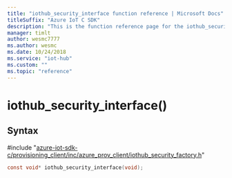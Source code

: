 ```yaml
---                             
title: "iothub_security_interface function reference | Microsoft Docs" 
titleSuffix: "Azure IoT C SDK"            
description: "This is the function reference page for the iothub_security_interface() function in the Azure IoT C SDK. This SDK is used with Azure IoT Hub and Azure IoT Hub Device Provisioning Service"            
manager: timlt                 
author: wesmc7777              
ms.author: wesmc               
ms.date: 10/24/2018                    
ms.service: "iot-hub"             
ms.custom: ""                
ms.topic: "reference"        
---                            
```


# iothub_security_interface()

## Syntax

\#include "[azure-iot-sdk-c/provisioning_client/inc/azure_prov_client/iothub_security_factory.h](../iothub-security-factory-h.md)"  
```C
const void* iothub_security_interface(void);
```

